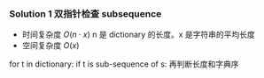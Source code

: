 ### Solution 1 双指针检查 subsequence

- 时间复杂度 $O(n \cdot x)$
    n 是 dictionary 的长度。x 是字符串的平均长度
- 空间复杂度 $O(x)$

for t in dictionary:
    if t is sub-sequence of s:
       再判断长度和字典序
